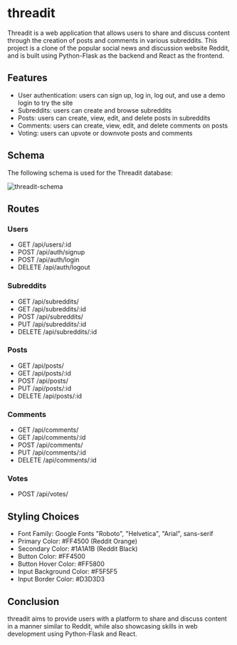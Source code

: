 # threadit

Threadit is a web application that allows users to share and discuss content through the creation of posts and comments in various subreddits. This project is a clone of the popular social news and discussion website Reddit, and is built using Python-Flask as the backend and React as the frontend.

## Features

* User authentication: users can sign up, log in, log out, and use a demo login to try the site
* Subreddits: users can create and browse subreddits
* Posts: users can create, view, edit, and delete posts in subreddits
* Comments: users can create, view, edit, and delete comments on posts
* Voting: users can upvote or downvote posts and comments

## Schema

The following schema is used for the Threadit database:

![threadit-schema](https://user-images.githubusercontent.com/47682357/226485111-7e33a332-bbf0-4115-b14c-a353e3a021eb.png)

## Routes

### Users
* GET /api/users/:id
* POST /api/auth/signup
* POST /api/auth/login
* DELETE /api/auth/logout

### Subreddits
* GET /api/subreddits/
* GET /api/subreddits/:id
* POST /api/subreddits/
* PUT /api/subreddits/:id
* DELETE /api/subreddits/:id

### Posts
* GET /api/posts/
* GET /api/posts/:id
* POST /api/posts/
* PUT /api/posts/:id
* DELETE /api/posts/:id

### Comments
* GET /api/comments/
* GET /api/comments/:id
* POST /api/comments/
* PUT /api/comments/:id
* DELETE /api/comments/:id

### Votes
* POST /api/votes/

## Styling Choices

* Font Family: Google Fonts "Roboto", "Helvetica", "Arial", sans-serif
* Primary Color: #FF4500 (Reddit Orange)
* Secondary Color: #1A1A1B (Reddit Black)
* Button Color: #FF4500
* Button Hover Color: #FF5800
* Input Background Color: #F5F5F5
* Input Border Color: #D3D3D3


## Conclusion
threadit aims to provide users with a platform to share and discuss content in a manner similar to Reddit, while also showcasing skills in web development using Python-Flask and React.

